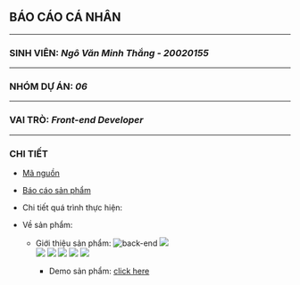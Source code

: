 ## **BÁO CÁO CÁ NHÂN**
---
### SINH VIÊN: _Ngô Văn Minh Thắng - 20020155_
-----------------------------------------------------------------------------------------------------------------------------------------------------------------------
### NHÓM DỰ ÁN: _06_
-----------------------------------------------------------------------------------------------------------------------------------------------------------------------
### VAI TRÒ: _Front-end Developer_
-----------------------------------------------------------------------------------------------------------------------------------------------------------------------
### CHI TIẾT
- [Mã nguồn](https://github.com/hiepuet1205/btl_cnpm) 
- [Báo cáo sản phẩm](https://docs.google.com/document/d/1DRPeFX_h7-ul2MFgwT-dNL6u4Mp4Hdm8NatMjZZ2mQg/edit?usp=sharing)
- Chi tiết quá trình thực hiện:

   

- Về sản phẩm:
            
    - Giới thiệu sản phẩm:
            ![back-end](https://github.com/hiepuet1205/btl_cnpm/blob/335da5a3173d47c78e2f396fb90cfa6362423ce8/demo_pics/Screenshot%202022-05-07%20214712.png)
           ![](https://github.com/hiepuet1205/btl_cnpm/blob/335da5a3173d47c78e2f396fb90cfa6362423ce8/demo_pics/Screenshot%202022-05-07%20220341.png)  
           ![](https://github.com/hiepuet1205/btl_cnpm/blob/335da5a3173d47c78e2f396fb90cfa6362423ce8/demo_pics/Screenshot%202022-05-08%20122640.png)
           ![](https://github.com/hiepuet1205/btl_cnpm/blob/335da5a3173d47c78e2f396fb90cfa6362423ce8/demo_pics/Screenshot%202022-05-08%20123302.png)
           ![](https://github.com/hiepuet1205/btl_cnpm/blob/335da5a3173d47c78e2f396fb90cfa6362423ce8/demo_pics/Screenshot%202022-05-08%20123610.png)
           ![](https://github.com/hiepuet1205/btl_cnpm/blob/335da5a3173d47c78e2f396fb90cfa6362423ce8/demo_pics/Screenshot%202022-05-08%20123610.png)
           ![](https://github.com/hiepuet1205/btl_cnpm/blob/335da5a3173d47c78e2f396fb90cfa6362423ce8/demo_pics/Screenshot%202022-05-08%20123627.png)
                     
       
       - Demo sản phẩm: [click here](https://www.youtube.com/watch?v=ZOMAHd7jRbg)
